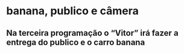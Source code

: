 # banana, publico e câmera
## Na terceira programação o “Vitor” irá fazer a entrega do publico e o carro banana

